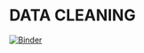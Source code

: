 # DATA CLEANING

[![Binder](https://mybinder.org/badge_logo.svg)](https://mybinder.org/v2/gh/NourheneBoulares/Data_Cleaning_tp1/main?filepath=Data%20Cleaning%20TP1-E.ipynb)


